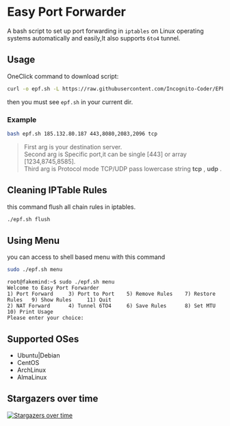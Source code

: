 # Easy Port Forwarder
A bash script to set up port forwarding in `iptables` on Linux operating systems automatically and easily,It also supports `6to4` tunnel.
## Usage
OneClick command to download script:
```bash
curl -o epf.sh -L https://raw.githubusercontent.com/Incognito-Coder/EPF/master/iptables.sh && chmod +x epf.sh
```
then you must see `epf.sh` in your current dir.
### Example
```bash
bash epf.sh 185.132.80.187 443,8080,2083,2096 tcp
```
> First arg is your destination server. \
> Second arg is Specific port,it can be single [443] or array [1234,8745,8585]. \
> Third arg is Protocol mode TCP/UDP pass lowercase string **tcp** , **udp** .
## Cleaning IPTable Rules
this command flush all chain rules in iptables.
```bash
./epf.sh flush
```
## Using Menu
you can access to shell based menu with this command
```bash
sudo ./epf.sh menu
```
```
root@fakemind:~$ sudo ./epf.sh menu
Welcome to Easy Port Forwarder
1) Port Forward     3) Port to Port    5) Remove Rules    7) Restore Rules   9) Show Rules     11) Quit
2) NAT Forward      4) Tunnel 6TO4     6) Save Rules      8) Set MTU        10) Print Usage
Please enter your choice:
```

## Supported OSes
* Ubuntu|Debian
* CentOS
* ArchLinux
* AlmaLinux
## Stargazers over time
[![Stargazers over time](https://starchart.cc/Incognito-Coder/EPF.svg?variant=adaptive)](https://starchart.cc/Incognito-Coder/EPF)
